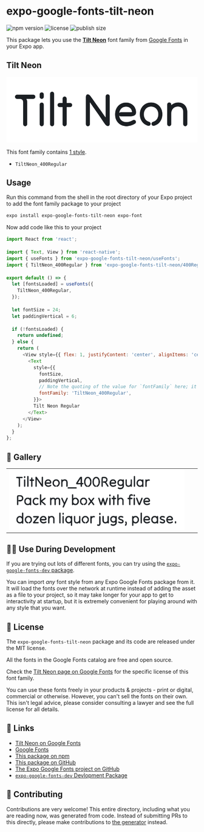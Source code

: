 # expo-google-fonts-tilt-neon

![npm version](https://flat.badgen.net/npm/v/expo-google-fonts-tilt-neon)
![license](https://flat.badgen.net/github/license/expo/google-fonts)
![publish size](https://flat.badgen.net/packagephobia/install/expo-google-fonts-tilt-neon)

This package lets you use the [**Tilt Neon**](https://fonts.google.com/specimen/Tilt+Neon) font family from [Google Fonts](https://fonts.google.com/) in your Expo app.

## Tilt Neon

![Tilt Neon](./font-family.png)

This font family contains [1 style](#-gallery).

- `TiltNeon_400Regular`

## Usage

Run this command from the shell in the root directory of your Expo project to add the font family package to your project
```sh
expo install expo-google-fonts-tilt-neon expo-font
```

Now add code like this to your project
```js
import React from 'react';

import { Text, View } from 'react-native';
import { useFonts } from 'expo-google-fonts-tilt-neon/useFonts';
import { TiltNeon_400Regular } from 'expo-google-fonts-tilt-neon/400Regular';

export default () => {
  let [fontsLoaded] = useFonts({
    TiltNeon_400Regular,
  });

  let fontSize = 24;
  let paddingVertical = 6;

  if (!fontsLoaded) {
    return undefined;
  } else {
    return (
      <View style={{ flex: 1, justifyContent: 'center', alignItems: 'center' }}>
        <Text
          style={{
            fontSize,
            paddingVertical,
            // Note the quoting of the value for `fontFamily` here; it expects a string!
            fontFamily: 'TiltNeon_400Regular',
          }}>
          Tilt Neon Regular
        </Text>
      </View>
    );
  }
};

```

## 🔡 Gallery


||||
|-|-|-|
|![TiltNeon_400Regular](.//400Regular/TiltNeon_400Regular.ttf.png)||||


## 👩‍💻 Use During Development

If you are trying out lots of different fonts, you can try using the [`expo-google-fonts-dev` package](https://github.com/freeboub/google-fonts/tree/master/font-packages/dev#readme).

You can import *any* font style from any Expo Google Fonts package from it. It will load the fonts
over the network at runtime instead of adding the asset as a file to your project, so it may take longer
for your app to get to interactivity at startup, but it is extremely convenient
for playing around with any style that you want.

## 📖 License

The `expo-google-fonts-tilt-neon` package and its code are released under the MIT license.

All the fonts in the Google Fonts catalog are free and open source.

Check the [Tilt Neon page on Google Fonts](https://fonts.google.com/specimen/Tilt+Neon) for the specific license of this font family.

You can use these fonts freely in your products & projects - print or digital, commercial or otherwise. However, you can't sell the fonts on their own. This isn't legal advice, please consider consulting a lawyer and see the full license for all details.

## 🔗 Links

- [Tilt Neon on Google Fonts](https://fonts.google.com/specimen/Tilt+Neon)
- [Google Fonts](https://fonts.google.com/)
- [This package on npm](https://www.npmjs.com/package/expo-google-fonts-tilt-neon)
- [This package on GitHub](https://github.com/freeboub/google-fonts/tree/master/font-packages/tilt-neon)
- [The Expo Google Fonts project on GitHub](https://github.com/freeboub/google-fonts)
- [`expo-google-fonts-dev` Devlopment Package](https://github.com/freeboub/google-fonts/tree/master/font-packages/dev)

## 🤝 Contributing

Contributions are very welcome! This entire directory, including what you are reading now, was generated from code. Instead of submitting PRs to this directly, please make contributions to [the generator](https://github.com/freeboub/google-fonts/tree/master/packages/generator) instead.
